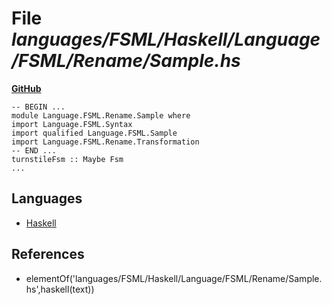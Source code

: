 # File _languages/FSML/Haskell/Language/FSML/Rename/Sample.hs_
**[GitHub](https://github.com/softlang/yas/blob/master/languages/FSML/Haskell/Language/FSML/Rename/Sample.hs)**
```
-- BEGIN ...
module Language.FSML.Rename.Sample where
import Language.FSML.Syntax
import qualified Language.FSML.Sample
import Language.FSML.Rename.Transformation
-- END ...
turnstileFsm :: Maybe Fsm
...
```

## Languages
* [Haskell](../languages/Haskell.md)

## References
* elementOf('languages/FSML/Haskell/Language/FSML/Rename/Sample.hs',haskell(text))
